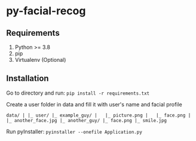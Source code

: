 # py-facial-recog

## Requirements
1. Python >= 3.8
2. pip
3. Virtualenv (Optional)

## Installation
Go to directory and run:
`pip install -r requirements.txt`

Create a user folder in data and fill it with user's name and facial profile

`
data/
|
|_ user/
    |_ example_guy/
    |   |_ picture.png
    |   |_ face.png
    |   |_ another_face.jpg
    |_ another_guy/
        |_ face.png
        |_ smile.jpg
`

Run pyInstaller:
`pyinstaller --onefile Application.py`
